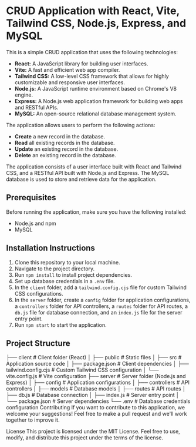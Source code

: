 # CRUD Application with React, Vite, Tailwind CSS, Node.js, Express, and MySQL

This is a simple CRUD application that uses the following technologies:

- **React:** A JavaScript library for building user interfaces.
- **Vite:** A fast and efficient web app compiler.
- **Tailwind CSS:** A low-level CSS framework that allows for highly customizable and responsive user interfaces.
- **Node.js:** A JavaScript runtime environment based on Chrome's V8 engine.
- **Express:** A Node.js web application framework for building web apps and RESTful APIs.
- **MySQL:** An open-source relational database management system.

The application allows users to perform the following actions:

- **Create** a new record in the database.
- **Read** all existing records in the database.
- **Update** an existing record in the database.
- **Delete** an existing record in the database.

The application consists of a user interface built with React and Tailwind CSS, and a RESTful API built with Node.js and Express. The MySQL database is used to store and retrieve data for the application.

## Prerequisites

Before running the application, make sure you have the following installed:

- Node.js and npm
- MySQL

## Installation Instructions

1. Clone this repository to your local machine.
2. Navigate to the project directory.
3. Run `npm install` to install project dependencies.
4. Set up database credentials in a `.env` file.
5. In the `client` folder, add a `tailwind.config.cjs` file for custom Tailwind CSS configurations.
6. In the `server` folder, create a `config` folder for application configurations, a `controllers` folder for API controllers, a `routes` folder for API routes, a `db.js` file for database connection, and an `index.js` file for the server entry point.
7. Run `npm start` to start the application.

## Project Structure


├── client              # Client folder (React)
│   ├── public          # Static files
│   ├── src             # Application source code
│   ├── package.json    # Client dependencies
│   ├── tailwind.config.cjs # Custom Tailwind CSS configuration
│   └── vite.config.js  # Vite configuration
├── server              # Server folder (Node.js and Express)
│   ├── config          # Application configurations
│   ├── controllers     # API controllers
│   ├── models          # Database models
│   ├── routes          # API routes
│   ├── db.js           # Database connection
│   ├── index.js        # Server entry point
│   └── package.json    # Server dependencies
└── .env                # Database credentials configuration
Contributing
If you want to contribute to this application, we welcome your suggestions! Feel free to make a pull request and we'll work together to improve it.

License
This project is licensed under the MIT License. Feel free to use, modify, and distribute this project under the terms of the license.
